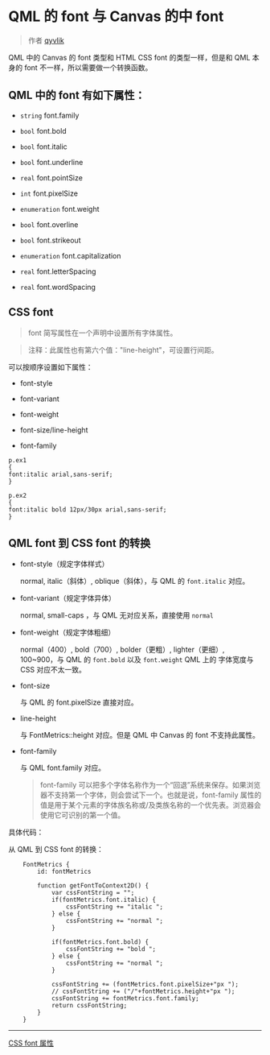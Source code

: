 # QML 的 font 与 Canvas 的中 font 

> 作者 [qyvlik](http://blog.qyvlik.space)

QML 中的 Canvas 的 font 类型和 HTML CSS font 的类型一样，但是和 QML 本身的 font 不一样，所以需要做一个转换函数。

## QML 中的 font 有如下属性：

+ `string` font.family

+ `bool` font.bold

+ `bool` font.italic

+ `bool` font.underline

+ `real` font.pointSize

+ `int` font.pixelSize

+ `enumeration` font.weight

+ `bool` font.overline

+ `bool` font.strikeout

+ `enumeration` font.capitalization

+ `real` font.letterSpacing

+ `real` font.wordSpacing

## CSS font

> font 简写属性在一个声明中设置所有字体属性。

> 注释：此属性也有第六个值："line-height"，可设置行间距。

可以按顺序设置如下属性：

+ font-style

+ font-variant

+ font-weight

+ font-size/line-height

+ font-family

```
p.ex1
{
font:italic arial,sans-serif;
}

p.ex2
{
font:italic bold 12px/30px arial,sans-serif;
}
```

## QML font 到 CSS font 的转换

+ font-style（规定字体样式）

    normal, italic（斜体）, oblique（斜体），与 QML 的 `font.italic` 对应。

+ font-variant（规定字体异体）

    normal, small-caps ，与 QML 无对应关系，直接使用 `normal`

+ font-weight（规定字体粗细）

    normal（400）, bold（700）, bolder（更粗）, lighter（更细）, 100~900，与 QML 的 `font.bold` 以及 `font.weight`  QML 上的 字体宽度与 CSS 对应不太一致。

+ font-size

    与 QML 的 font.pixelSize 直接对应。

+ line-height

    与 FontMetrics::height 对应。但是 QML 中 Canvas 的 font 不支持此属性。
     
+ font-family

    与 QML font.family 对应。

    > font-family 可以把多个字体名称作为一个“回退”系统来保存。如果浏览器不支持第一个字体，则会尝试下一个。也就是说，font-family 属性的值是用于某个元素的字体族名称或/及类族名称的一个优先表。浏览器会使用它可识别的第一个值。

具体代码：

从 QML 到 CSS font 的转换：

```
    FontMetrics {
        id: fontMetrics

        function getFontToContext2D() {
            var cssFontString = "";
            if(fontMetrics.font.italic) {
                cssFontString += "italic ";
            } else {
                cssFontString += "normal ";
            }

            if(fontMetrics.font.bold) {
                cssFontString += "bold ";
            } else {
                cssFontString += "normal ";
            }

            cssFontString += (fontMetrics.font.pixelSize+"px ");
            // cssFontString += ("/"+fontMetrics.height+"px ");
            cssFontString += fontMetrics.font.family;
            return cssFontString;
        }
    }
```

---

[CSS font 属性](http://www.w3school.com.cn/cssref/pr_font_font.asp)